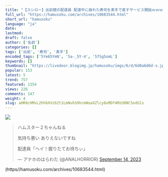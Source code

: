 ```yaml
---
title: "【スシロー】出前館の配達員 配達中に崩れた寿司を素手で直すサービス開始ｗｗｗｗｗｗｗｗｗｗｗ"
full_url: "https://hamusoku.com/archives/10683544.html"
short_url: "hamusoku"
language: "ja"
date: 
lastmod: 
draft: false
author: ['名前']
categories: []
tags: ['出前', '寿司', '素手']
encoded_tags: ['5Ye65YmN', '5a-_5Y-4', '57Sg5omL']
keywords: []
thumbnail: "https://livedoor.blogimg.jp/hamusoku/imgs/6/d/6d0a6d6d-s.jpg"
popular: 153
latest: 5
trend: 757
featured: 1354
views: 226
comments: 147
weight: 4
slug: aHR0cHMvL2hhbXVzb2t1LmNvbS9hcmNoaXZlcy8xMDY4MzU0NC5odG1s
---
```


![](https://livedoor.blogimg.jp/hamusoku/imgs/6/d/6d0a6d6d-s.jpg)

<blockquote class='twitter-tweet'><p>ハムスター２ちゃんねる</p><p>気持ち悪い ありえないですね</p><p lang='ja' dir='ltr'>配達員「ヘイ！握りたてお待ちぃ」</p>— アナホのはらわた (@ANALHORRIOR) <a href='https//twitter.com/ANALHORRIOR/status/1702397515155513429?ref_src=twsrc%5Etfw'>September 14, 2023</a></blockquote> 

(https//hamusoku.com/archives/10683544.html)
